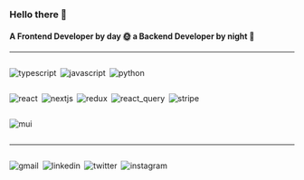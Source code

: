 <h3>Hello there 👋</h3>
<h4>A Frontend Developer by day 🌞 a Backend Developer by night 🌙</h4>
<!-- <p>♔ </p>
<p>♕ </p>
<p>♖ </p>
<p>♘ </p> -->

<hr style="height:1px"/>

<div style="display:flex; flex-wrap:wrap; gap:7px">

<img align="center" src="https://img.shields.io/static/v1?message=TypeScript&logo=typescript&labelColor=white&color=3178C6&logoColor=3178C6&label=%20
" alt="typescript"/>

<img align="center" src="https://img.shields.io/static/v1?message=JavaScript&logo=javascript&labelColor=white&color=F7DF1E&logoColor=F7DF1E&label=%20
" alt="javascript"/>

<img align="center" src="https://img.shields.io/static/v1?message=Python&logo=python&labelColor=white&color=3776AB&logoColor=3776AB&label=%20
" alt="python"/>

</div>

<div style="display:flex; flex-wrap:wrap; gap:7px">

<img align="center" src="https://img.shields.io/static/v1?message=React&logo=react&labelColor=white&color=61DAFB&logoColor=61DAFB&label=%20
" alt="react"/>

<img align="center" src="https://img.shields.io/static/v1?message=Next.js&logo=next.js&labelColor=white&color=000000&logoColor=000000&label=%20
" alt="nextjs"/>

<img align="center" src="https://img.shields.io/static/v1?message=Redux&logo=redux&labelColor=white&color=764ABC&logoColor=764ABC&label=%20
" alt="redux"/>

<img align="center" src="https://img.shields.io/static/v1?message=React Query&logo=react query&labelColor=white&color=FF4154&logoColor=FF4154&label=%20
" alt="react_query"/>

<img align="center" src="https://img.shields.io/static/v1?message=Stripe&logo=stripe&labelColor=white&color=008CDD&logoColor=008CDD&label=%20
" alt="stripe"/>

</div>

<div style="display:flex; flex-wrap:wrap; gap:7px">

<img align="center" src="https://img.shields.io/static/v1?message=Mui&logo=mui&labelColor=white&color=007FFF&logoColor=007FFF&label=%20
" alt="mui"/>

</div>

<hr style="height:1px"/>

<div style="display:flex; flex-wrap:wrap; gap:7px;align-items:center;">

![gmail](https://img.shields.io/static/v1?message=Gmail&logo=gmail&labelColor=white&color=ea4335&logoColor=ea4335&label=%20)

![linkedin](https://img.shields.io/static/v1?message=Linkedin&logo=linkedin&labelColor=white&color=0A66C2&logoColor=0A66C2&label=%20)

![twitter](https://img.shields.io/static/v1?message=Twitter&logo=twitter&labelColor=white&color=1D9BF0&logoColor=1D9BF0&label=%20)

![instagram](https://img.shields.io/static/v1?message=Instagram&logo=instagram&labelColor=white&color=E4405F&logoColor=E4405F&label=%20)

</div>
